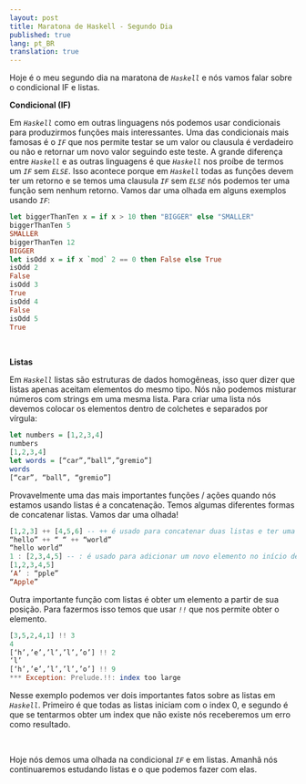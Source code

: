 ```yaml
---
layout: post
title: Maratona de Haskell - Segundo Dia
published: true
lang: pt_BR
translation: true
---
```


Hoje é o meu segundo dia na maratona de *`Haskell`* e nós vamos falar sobre o condicional IF e listas.

**Condicional (IF)**

Em *`Haskell`* como em outras linguagens nós podemos usar condicionais para produzirmos funções mais interessantes. Uma das condicionais mais famosas é o *`IF`* que nos permite testar se um valor ou clausula é verdadeiro ou não e retornar um novo valor seguindo este teste. A grande diferença entre *`Haskell`* e as outras linguagens é que *`Haskell`* nos proíbe de termos um *`IF`* sem *`ELSE`*. Isso acontece porque em *`Haskell`* todas as funções devem ter um retorno e se temos uma clausula *`IF`* sem *`ELSE`* nós podemos ter uma função sem nenhum retorno.
Vamos dar uma olhada em alguns exemplos usando *`IF`*:
<!--more-->
```haskell
let biggerThanTen x = if x > 10 then "BIGGER" else "SMALLER"
biggerThanTen 5
SMALLER
biggerThanTen 12
BIGGER
let isOdd x = if x `mod` 2 == 0 then False else True
isOdd 2
False
isOdd 3
True
isOdd 4
False
isOdd 5
True
```
<br />

**Listas**

Em *`Haskell`* listas são estruturas de dados homogêneas, isso quer dizer que listas apenas aceitam elementos do mesmo tipo. Nós não podemos misturar números com strings em uma mesma lista.
Para criar uma lista nós devemos colocar os elementos dentro de colchetes e separados por vírgula:
```haskell
let numbers = [1,2,3,4]
numbers
[1,2,3,4]
let words = [“car”,”ball”,”gremio”]
words
[“car”, “ball”, “gremio”]
```
Provavelmente uma das mais importantes funções / ações quando nós estamos usando listas é a concatenação. Temos algumas diferentes formas de concatenar listas.
Vamos dar uma olhada!
```haskell
[1,2,3] ++ [4,5,6] -- ++ é usado para concatenar duas listas e ter uma nova lista como resultado da uniãoa
“hello” ++ “ “ ++ “world”
“hello world”
1 : [2,3,4,5] -- : é usado para adicionar um novo elemento no início de uma lista
[1,2,3,4,5]
‘A’ : “pple”
“Apple”
```

Outra importante função com listas é obter um elemento a partir de sua posição. Para fazermos isso temos que usar *`!!`* que nos permite obter o elemento.
```haskell
[3,5,2,4,1] !! 3
4
[‘h’,’e’,’l’,’l’,’o’] !! 2
‘l’
[‘h’,’e’,’l’,’l’,’o’] !! 9
*** Exception: Prelude.!!: index too large
```
Nesse exemplo podemos ver dois importantes fatos sobre as listas em *`Haskell`*. Primeiro é que todas as listas iniciam com o index 0, e segundo é que se tentarmos obter um index que não existe nós receberemos um erro como resultado.

<br />

Hoje nós demos uma olhada na condicional *`IF`* e em listas. Amanhã nós continuaremos estudando listas e o que podemos fazer com elas.
